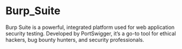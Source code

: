 # Burp_Suite
Burp Suite is a powerful, integrated platform used for web application security testing. Developed by PortSwigger, it’s a go-to tool for ethical hackers, bug bounty hunters, and security professionals.
